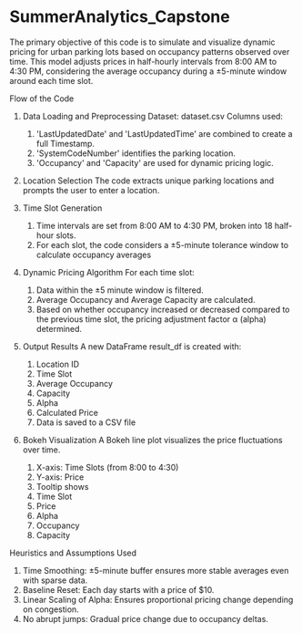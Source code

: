 # SummerAnalytics_Capstone
The primary objective of this code is to simulate and visualize dynamic pricing for urban parking lots based on occupancy patterns observed over time. This model adjusts prices in half-hourly intervals from 8:00 AM to 4:30 PM, considering the average occupancy during a ±5-minute window around each time slot.

Flow of the Code
1. Data Loading and Preprocessing
Dataset: dataset.csv
Columns used:
     1. 'LastUpdatedDate' and 'LastUpdatedTime' are combined to create a full Timestamp.
     2. 'SystemCodeNumber' identifies the parking location.
     3. 'Occupancy' and 'Capacity' are used for dynamic pricing logic.
        
2. Location Selection
The code extracts unique parking locations and prompts the user to enter a location.

3. Time Slot Generation
     1. Time intervals are set from 8:00 AM to 4:30 PM, broken into 18 half-hour slots.
     2. For each slot, the code considers a ±5-minute tolerance window to calculate occupancy averages
        
4. Dynamic Pricing Algorithm
   For each time slot:
     1. Data within the ±5 minute window is filtered.
     2. Average Occupancy and Average Capacity are calculated.
     3. Based on whether occupancy increased or decreased compared to the previous time slot, the pricing adjustment factor α (alpha) determined.
  
5. Output Results
    A new DataFrame result_df is created with:
    1. Location ID
    2. Time Slot
    3. Average Occupancy
    4. Capacity
    5. Alpha
    6. Calculated Price
    7. Data is saved to a CSV file
6. Bokeh Visualization
   A Bokeh line plot visualizes the price fluctuations over time.
   1. X-axis: Time Slots (from 8:00 to 4:30)
   2. Y-axis: Price
   3. Tooltip shows
   4. Time Slot
   5. Price
   6. Alpha
   7. Occupancy
   8. Capacity
  
Heuristics and Assumptions Used
 1. Time Smoothing: ±5-minute buffer ensures more stable averages even with sparse data.
 2. Baseline Reset: Each day starts with a price of $10.
 3. Linear Scaling of Alpha: Ensures proportional pricing change depending on congestion.
 4. No abrupt jumps: Gradual price change due to occupancy deltas.
